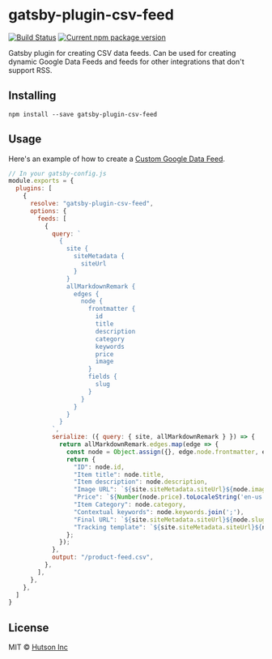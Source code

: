 # gatsby-plugin-csv-feed

[![Build Status](https://travis-ci.com/hutsoninc/gatsby-plugin-csv-feed.svg?branch=master)](https://travis-ci.com/hutsoninc/gatsby-plugin-csv-feed) [![Current npm package version](https://img.shields.io/npm/v/gatsby-plugin-csv-feed.svg)](https://www.npmjs.com/package/gatsby-plugin-csv-feed) 

Gatsby plugin for creating CSV data feeds. Can be used for creating dynamic Google Data Feeds and feeds for other integrations that don't support RSS.

## Installing

`npm install --save gatsby-plugin-csv-feed`

## Usage

Here's an example of how to create a [Custom Google Data Feed](https://support.google.com/google-ads/answer/6053288).

```js
// In your gatsby-config.js
module.exports = {
  plugins: [
    {
      resolve: "gatsby-plugin-csv-feed",
      options: {
        feeds: [
          {
            query: `
              {
                site {
                  siteMetadata {
                    siteUrl
                  }
                }
                allMarkdownRemark {
                  edges {
                    node {
                      frontmatter {
                        id
                        title
                        description
                        category
                        keywords
                        price
                        image
                      }
                      fields {
                        slug
                      }
                    }
                  }
                }
              }
            `,
            serialize: ({ query: { site, allMarkdownRemark } }) => {
              return allMarkdownRemark.edges.map(edge => {
                const node = Object.assign({}, edge.node.frontmatter, edge.node.fields);
                return {
                  "ID": node.id,
                  "Item title": node.title,
                  "Item description": node.description,
                  "Image URL": `${site.siteMetadata.siteUrl}${node.image}`,
                  "Price": `${Number(node.price).toLocaleString('en-us')} USD`,
                  "Item Category": node.category,
                  "Contextual keywords": node.keywords.join(';'),
                  "Final URL": `${site.siteMetadata.siteUrl}${node.slug}`,
                  "Tracking template": `${site.siteMetadata.siteUrl}${node.slug}?utm_source=Google&utm_medium=Dynamic%20Remarketing%20Ad`,
                };
              });
            },
            output: "/product-feed.csv",
          },
        ],
      },
    },
  ]
}
```

## License

MIT © [Hutson Inc](https://www.hutsoninc.com)